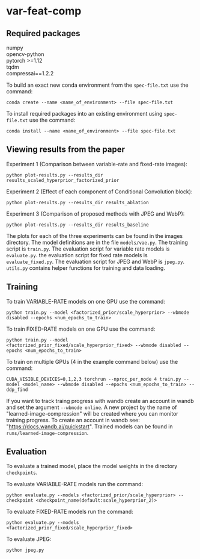 # var-feat-comp

## Required packages
numpy\
opencv-python\
pytorch >=1.12\
tqdm\
compressai==1.2.2

To build an exact new conda environment from the ```spec-file.txt``` use the command:
```
conda create --name <name_of_environment> --file spec-file.txt
```

To install required packages into an existing environment using ```spec-file.txt``` use the command:
```
conda install --name <name_of_environment> --file spec-file.txt
```

## Viewing results from the paper
Experiment 1 (Comparison between variable-rate and fixed-rate images):
```
python plot-results.py --results_dir results_scaled_hyperprior_factorized_prior
```

Experiment 2 (Effect of each component of Conditional Convolution block):
```
python plot-results.py --results_dir results_ablation
```

Experiment 3 (Comparison of proposed methods with JPEG and WebP):
```
python plot-results.py --results_dir results_baseline
```

The plots for each of the three experiments can be found in the images directory.
The model definitions are in the file ```models/vae.py```.
The training script is ```train.py```.
The evaluation script for variable rate models is ```evaluate.py```.
the evaluation script for fixed rate models is ```evaluate_fixed.py```.
The evaluation script for JPEG and WebP is ```jpeg.py```.
```utils.py``` contains helper functions for training and data loading.

## Training
To train VARIABLE-RATE models on one GPU use the command:
```
python train.py --model <factorized_prior/scale_hyperprior> --wbmode disabled --epochs <num_epochs_to_train>
```

To train FIXED-RATE models on one GPU use the command:
```
python train.py --model <factorized_prior_fixed/scale_hyperprior_fixed> --wbmode disabled --epochs <num_epochs_to_train>
```

To train on multiple GPUs (4 in the example command below) use the command:
```
CUDA_VISIBLE_DEVICES=0,1,2,3 torchrun --nproc_per_node 4 train.py --model <model_name> --wbmode disabled --epochs <num_epochs_to_train> --ddp_find
```

If you want to track traing progress with wandb create an account in wandb and set the argument ```--wbmode online```.
A new project by the name of "learned-image-compression" will be created where you can monitor training progress.
To create an account in wandb see: "https://docs.wandb.ai/quickstart".
Trained models can be found in ```runs/learned-image-compression```.

## Evaluation
To evaluate a trained model, place the model weights in the directory ```checkpoints```.

To evaluate VARIABLE-RATE models run the command:
```
python evaluate.py --models <factorized_prior/scale_hyperprior> --checkpoint <checkpoint_name(default:scale_hyperprior_2)>
```

To evaluate FIXED-RATE models run the command:
```
python evaluate.py --models <factorized_prior_fixed/scale_hyperprior_fixed>
```

To evaluate JPEG:
```
python jpeg.py
```
